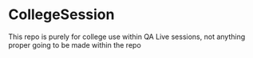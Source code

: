 # CollegeSession


This repo is purely for college use within QA Live sessions, not anything proper going to be made within the repo